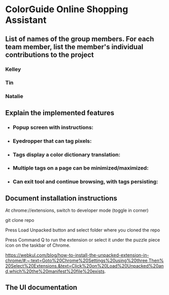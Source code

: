 # ColorGuide Online Shopping Assistant

## List of names of the group members. For each team member, list the member's individual contributions to the project

### Kelley 

### Tin

### Natalie 


## Explain the implemented features
- ### Popup screen with instructions:

- ### Eyedropper that can tag pixels:

- ### Tags display a color dictionary translation:

- ### Multiple tags on a page can be minimized/maximized:
- ### Can exit tool and continue browsing, with tags persisting:

## Document installation instructions

At chrome://extensions, switch to developer mode (toggle in corner)

git clone repo

Press Load Unpacked button and select folder where you cloned the repo

Press Command Q to run the extension or select it under the puzzle piece icon on the taskbar of Chrome.

https://webkul.com/blog/how-to-install-the-unpacked-extension-in-chrome/#:~:text=Goto%20Chrome%20Settings%20using%20three,Then%20Select%20Extensions.&text=Click%20on%20Load%20Unpacked%20and,which%20the%20manifest%20file%20exists. 

## The UI documentation 



 
